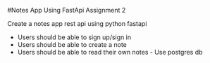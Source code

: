 #Notes App Using FastApi
Assignment 2

Create a notes app rest api using python fastapi
- Users should be able to sign up/sign in
- Users should be able to create a note
- Users should be able to read their own notes
- Use postgres db
